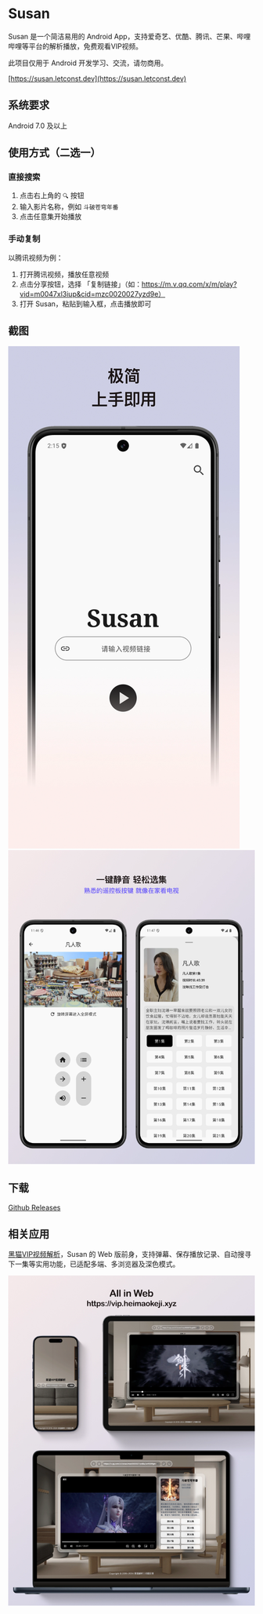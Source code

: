 # Susan

Susan 是一个简洁易用的 Android App，支持爱奇艺、优酷、腾讯、芒果、哔哩哔哩等平台的解析播放，免费观看VIP视频。

此项目仅用于 Android 开发学习、交流，请勿商用。

[https://susan.letconst.dev](https://susan.letconst.dev)

## 系统要求

Android 7.0 及以上

## 使用方式（二选一）

### 直接搜索

1. 点击右上角的 `🔍` 按钮
2. 输入影片名称，例如 `斗破苍穹年番`
3. 点击任意集开始播放

### 手动复制

以腾讯视频为例：

1. 打开腾讯视频，播放任意视频
2. 点击分享按钮，选择 「复制链接」（如：https://m.v.qq.com/x/m/play?vid=m0047xl3iup&cid=mzc0020027yzd9e）
3. 打开 Susan，粘贴到输入框，点击播放即可

## 截图

<img src="./screenshot/screenshot_mobile_home.webp" alt="Android 首页截图"/>
<img src="./screenshot/screenshot_mobile_player.webp" alt="Android 播放页截图"/>

## 下载

[Github Releases](https://github.com/Jiangmenghao/susan/releases)

## 相关应用

[黑猫VIP视频解析](https://vip.heimaokeji.xyz)，Susan 的 Web 版前身，支持弹幕、保存播放记录、自动搜寻下一集等实用功能，已适配多端、多浏览器及深色模式。

<img src="./screenshot/screenshot_web.webp" alt="Android 截图"/>

